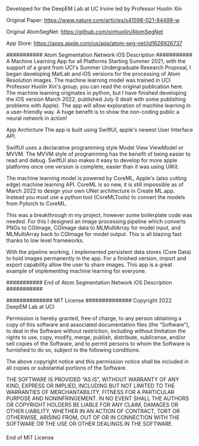 Developed for the DeepEM Lab at UC Irvine led by Professor Huolin Xin

Original Paper:
https://www.nature.com/articles/s41598-021-84499-w

Original AtomSegNet:
https://github.com/xinhuolin/AtomSegNet

App Store:
https://apps.apple.com/us/app/atom-seg-net/id1626926737

###########
Atom Segmentation Network iOS Description
###########
A Machine Learning App for all Platforms
Starting Summer 2021, with the support of a grant from UCI's Summer Undergraduate Research Proposal, I began developing MatLab and iOS versions for the processing of Atom Resolution images.  The machine learning model was trained in UCI Professor Huolin Xin's group; you can read the original publication here.  The machine learning originates in python, but I have finished developing the iOS version March 2022, published July (I dealt with some publishing problems with Apple).  The app will allow exploration of machine learning in a user-friendly way.  A huge benefit is to show the non-coding public a neural network in action!

App Archicture
The app is built using SwiftUI, apple's newest User Interface API.

SwiftUI uses a declarative programming style Model View ViewModel or MVVM.  The MVVM style of programming has the benefit of being easier to read and debug.  SwiftUI also makes it easy to develop for more apple platforms once one version is complete, easier than it was using UIKit.

The machine learning model is powered by CoreML, Apple's (also cutting edge) machine learning API.  CoreML is so new, it is still impossible as of March 2022 to design your own UNet architecture in Create ML.app.  Instead you must use a python tool (CoreMLTools) to convert the models from Pytorch to CoreML. 

This was a breakthrough in my project, however some boilerplate code was needed. For this I designed an image processing pipeline which converts PNGs to CGImage, CGImage data to MLMultiArray for model input, and MLMultiArray back to CGImage for model output. 
This is all blazing fast thanks to low level frameworks.

With the pipeline working, I implemented persistent data stores (Core Data) to hold images permanently in the app.
For a finished version, import and export capability allow the user to share images.
This app is a great example of implementing machine learning for everyone. 

###########
End of Atom Segmentation Network iOS Description
###########

##############
MIT License
##############
Copyright 2022 DeepEM Lab at UCI

Permission is hereby granted, free of charge, to any person obtaining a copy of this software and associated documentation files (the “Software”), to deal in the Software without restriction, including without limitation the rights to use, copy, modify, merge, publish, distribute, sublicense, and/or sell copies of the Software, and to permit persons to whom the Software is furnished to do so, subject to the following conditions:

The above copyright notice and this permission notice shall be included in all copies or substantial portions of the Software.

THE SOFTWARE IS PROVIDED “AS IS”, WITHOUT WARRANTY OF ANY KIND, EXPRESS OR IMPLIED, INCLUDING BUT NOT LIMITED TO THE WARRANTIES OF MERCHANTABILITY, FITNESS FOR A PARTICULAR PURPOSE AND NONINFRINGEMENT. IN NO EVENT SHALL THE AUTHORS OR COPYRIGHT HOLDERS BE LIABLE FOR ANY CLAIM, DAMAGES OR OTHER LIABILITY, WHETHER IN AN ACTION OF CONTRACT, TORT OR OTHERWISE, ARISING FROM, OUT OF OR IN CONNECTION WITH THE SOFTWARE OR THE USE OR OTHER DEALINGS IN THE SOFTWARE.
####
End of MIT License
####
